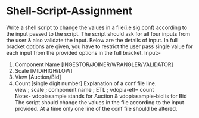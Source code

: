 # Shell-Script-Assignment

Write a shell script to change the values in a file(i.e sig.conf) according to the input passed to the script. The script should ask for all four inputs from the user & also validate the input.
Below are the details of input. In full bracket options are given, you have to restrict the user pass single value for each input from the provided options in the full bracket.
Input:-
1) Component Name [INGESTOR/JOINER/WRANGLER/VALIDATOR]
2) Scale [MID/HIGH/LOW]
3) View [Auction/Bid]
4) Count [single digit number]
Explanation of a conf file line.<br>
view ; scale ; component name ; ETL ; vdopia-etl= count<br>
Note:- vdopiasample stands for Auction & vdopiasample-bid is for Bid<br>
The script should change the values in the file according to the input provided. At a time only one line of the conf file should be altered.
